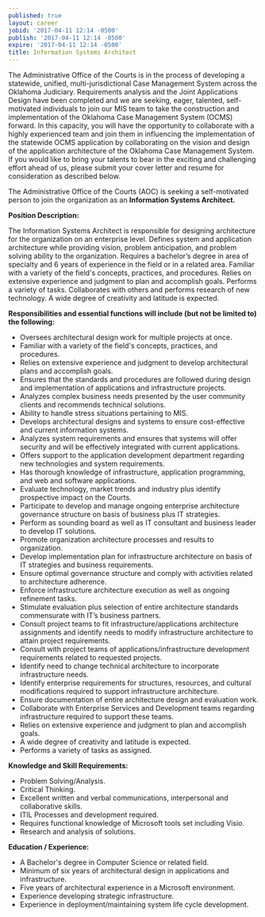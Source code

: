 ```yaml
---
published: true
layout: career
jobid: '2017-04-11 12:14 -0500'
publish: '2017-04-11 12:14 -0500'
expire: '2017-04-11 12:14 -0500'
title: Information Systems Architect
---
```

The Administrative Office of the Courts is in the process of developing a statewide, unified, multi-jurisdictional Case Management System across the Oklahoma Judiciary.  Requirements analysis and the Joint Applications Design have been completed and we are seeking, eager, talented, self-motivated individuals to join our MIS team to take the construction and implementation of the Oklahoma Case Management System (OCMS) forward.  In this capacity, you will have the opportunity to collaborate with a highly experienced team and join them in influencing the implementation of the statewide OCMS application by collaborating on the vision and design of the application architecture of the Oklahoma Case Management System.  If you would like to bring your talents to bear in the exciting and challenging effort ahead of us, please submit your cover letter and resume for consideration as described below.

The Administrative Office of the Courts (AOC) is seeking a self-motivated person to join the organization as an **Information Systems Architect.**  

**Position Description:**

The Information Systems Architect is responsible for designing architecture for the organization on an enterprise level.  Defines system and application architecture while providing vision, problem anticipation, and problem solving ability to the organization. Requires a bachelor’s degree in area of specialty and 6 years of experience in the field or in a related area. Familiar with a variety of the field's concepts, practices, and procedures. Relies on extensive experience and judgment to plan and accomplish goals. Performs a variety of tasks. Collaborates with others and performs research of new technology.  A wide degree of creativity and latitude is expected. 

**Responsibilities and essential functions will include (but not be limited to) the following:**

- Oversees architectural design work for multiple projects at once. 
- Familiar with a variety of the field's concepts, practices, and procedures. 
- Relies on extensive experience and judgment to develop architectural plans and accomplish goals. 
- Ensures that the standards and procedures are followed during design and implementation of applications and infrastructure projects.
- Analyzes complex business needs presented by the user community clients and recommends technical solutions. 
- Ability to handle stress situations pertaining to MIS.
- Develops architectural designs and systems to ensure cost-effective and current information systems.
- Analyzes system requirements and ensures that systems will offer security and will be effectively integrated with current applications.
- Offers support to the application development department regarding new technologies and system requirements.
- Has thorough knowledge of infrastructure, application programming, and web and software applications.  
- Evaluate technology, market trends and industry plus identify prospective impact on the Courts.
- Participate to develop and manage ongoing enterprise architecture governance structure on basis of business plus IT strategies.
- Perform as sounding board as well as IT consultant and business leader to develop IT solutions.
- Promote organization architecture processes and results to organization.
- Develop implementation plan for infrastructure architecture on basis of IT strategies and business requirements.
- Ensure optimal governance structure and comply with activities related to architecture adherence.
- Enforce infrastructure architecture execution as well as ongoing refinement tasks.
- Stimulate evaluation plus selection of entire architecture standards commensurate with IT’s business partners.
- Consult project teams to fit infrastructure/applications architecture assignments and identify needs to modify infrastructure architecture to attain project requirements.
- Consult with project teams of applications/infrastructure development requirements related to requested projects.
- Identify need to change technical architecture to incorporate infrastructure needs.
- Identify enterprise requirements for structures, resources, and cultural modifications required to support infrastructure architecture.
- Ensure documentation of entire architecture design and evaluation work.
- Collaborate with Enterprise Services and Development teams regarding infrastructure required to support these teams.
- Relies on extensive experience and judgment to plan and accomplish goals.
- A wide degree of creativity and latitude is expected.
- Performs a variety of tasks as assigned.

**Knowledge and Skill Requirements:**

- Problem Solving/Analysis.
- Critical Thinking.
- Excellent written and verbal communications, interpersonal and collaborative skills. 
- ITIL Processes and development required.
- Requires functional knowledge of Microsoft tools set including Visio.
- Research and analysis of solutions.

**Education / Experience:**

- A Bachelor's degree in Computer Science or related field. 
- Minimum of six years of architectural design in applications and infrastructure.
- Five years of architectural experience in a Microsoft environment.
- Experience developing strategic infrastructure.
- Experience in deployment/maintaining system life cycle development.



